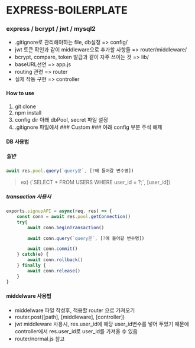 # EXPRESS-BOILERPLATE

### express / bcrypt / jwt / mysql2

* .gitignore로 관리해야하는 file, db설정 => config/
* jwt 토큰 확인과 같이 middleware으로 추가할 사항들 => router/middleware/
* bcrypt, compare, token 발급과 같이 자주 쓰이는 것 => lib/
* baseURL선언 => app.js
* routing 관련 => router
* 실제 작동 구현 => controller

#### How to use
1. git clone
2. npm install
3. config dir 아래 dbPool, secret 파일 설정
4. .gitignore 파일에서 ### Custom ### 아래 config 부분 주석 해제

#### DB 사용법
##### 일반
``` js
await res.pool.query(`query문`, [?에 들어갈 변수명])
```
> ex) (\`SELECT * FROM USERS WHERE user_id = ?;`, [user_id])

##### transaction 사용시
``` js
exports.signupAPI = async(req, res) => {
    const conn = await res.pool.getConnection()
    try{
        await conn.beginTransaction()

        await conn.query(`query문`, [?에 들어갈 변수명])

        await conn.commit()
    } catch(e) {
        await conn.rollback()
    } finally {
        await conn.release()
    }
}
```

#### middelware 사용법

* middelware 파일 작성후, 적용할 router 으로 가져오기
* router.post([path], [middleware], [controller])
* jwt middleware 사용시, res.user_id에 해당 user_id변수를 넣어 두었기 때문에 controller에서 res.user_id로 user_id를 가져올 수 있음
* router/normal.js 참고
